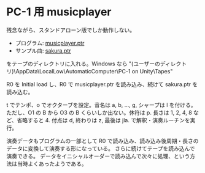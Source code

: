 # PC-1 用 musicplayer

残念ながら、スタンドアローン版でしか動作しない。

- プログラム: [musicplayer.ptr](musicplayer.ptr)
- サンプル曲: [sakura.ptr](sakura.ptr)

をテープのディレクトリに入れる。Windows なら "(ユーザーのディレクトリ)\AppData\LocalLow\AutomaticComputer\PC-1 on Unity\Tapes\"

R0 を Initial load し、R0 で musicplayer.ptr を読み込み、続けて sakura.ptr を読み込む。

t でテンポ、o でオクターブを設定。音名は a, b, ..., g, シャープは l を付ける。
ただし、O1 の B から O3 の B くらいしか出ない。休符は p. 
長さは 1, 2, 4, 8 など、省略すると 4. 
付点は d, 終わりは z, 最後は jla. で解釈・演奏ルーチンを実行。

演奏データもプログラムの一部として R0 で読み込み、読み込み後周期・長さのデータに変換して演奏する形になっている。
さらに続けてテープを読み込んで演奏できる。
データをイニシャルオーダーで読み込んで次々に処理、という方法は当時よくあったようである。
